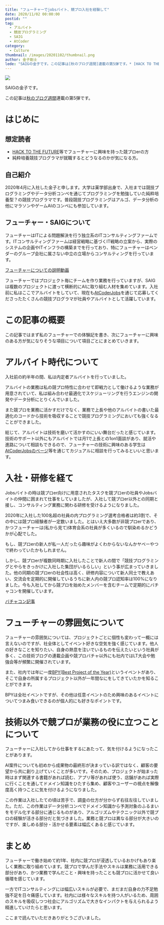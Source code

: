 ```yaml
---
title: "フューチャーでjobsバイト、競プロ入社を経験して"
date: 2020/11/02 00:00:00
postid: ""
tag:
  - アルバイト
  - 競技プログラミング
  - SAIG
  - AtCoder
category:
  - Culture
thumbnail: /images/20201102/thumbnail.png
author: 金子剛士
lede: "SAIGの金子です。この記事は[秋のブログ週間]連載の第5弾です。* [HACK TO THE FUTURE]等でフューチャーに興味を持った競プロerの方"
---
```


<img src="/images/20201102/thumbnail.png" class="img-small-size" loading="lazy">

SAIGの金子です。

この記事は[秋のブログ週間](/articles/20201026/)連載の第5弾です。

# はじめに
## 想定読者

* [HACK TO THE FUTURE](https://atcoder.jp/contests/future-contest-2021-qual)等でフューチャーに興味を持った競プロerの方
* 純粋培養競技プログラマが就職するとどうなるのかが気になる方。

## 自己紹介
2020年4月に入社した金子と申します。大学は薬学部出身で、入社までは競技プログラミングやデータ分析コンペを通じてプログラミングを勉強していた純粋培養型？の競技プログラマです。普段競技プログラミングはアルゴ、データ分析の他にマラソンやゲームAIのコンペにも参加しています。

## フューチャー・SAIGについて

フューチャーはITによる問題解決を行う独立系のITコンサルティングファームです。ITコンサルティングファームは経営戦略に基づくIT戦略の立案から、実際のシステムの企画やITインフラの構築までを行っており、特にフューチャーはベンダーのグループ会社に属さない中立の立場からコンサルティングを行っています。

[フューチャーについての説明動画](https://youtu.be/13QKht4SJcM)

フューチャーではプロジェクト毎にチームを作り業務を行っていますが、SAIGは複数のプロジェクトに渡って横断的にAIに取り組む人材を集めています。入社前に私はここでアルバイトをしていて、現在も[AtCoderJobs](https://jobs.atcoder.jp/offers/11)を通じて応募してくださったたくさんの競技プログラマが社員やアルバイトとして活躍しています。

# この記事の概要

この記事ではまず私のフューチャーでの体験記を書き、次にフューチャーに興味のある方が気になりそうな項目について項目ごとにまとめていきます。

# アルバイト時代について

入社前の約半年の間、私は内定者アルバイトを行っていました。

アルバイトの業務は私の競プロ特性に合わせて即戦力として働けるような業務が用意されていて、私は組み合わせ最適化でスケジューリングを行うエンジンの開発やデータ分析にとりくんでいました。

また競プロを業務に活かすだけでなく、業務で上長や他のアルバイトの書いた最適化のコードから技術を吸収することで競技プログラミングにおいても強くなることができました。

総じて、アルバイトは技術を磨いて活かすのにいい舞台だったと感じています。技術のサポート以外にもアルバイトでは月1で上長との1on1面談があり、就活や進路について相談もできるので、フューチャーの技術に興味のある学生は[AtCoderJobsのページ](https://jobs.atcoder.jp/offers/11)等を通じてカジュアルに相談を行ってみるといいと思います。

# 入社・研修を経て

Jobsバイトの時は競プロer向けに用意されたタスクを競プロerの社員やJobsバイトの仲間に囲まれて仕事をしていましたが、入社して競プロer以外との同期と接し、コンサルティング業務に関わる研修を受けるようになりました。

2020年に入社した100名超の社員の内プログラミング選考合格者は約3割で、その中には競プロ経験者が一定数いました。とはいえ大多数が非競プロerであり、かつフューチャーは(私から見て)体育会系の社員が多くいるので馴染めるかどうかが心配でした。

もし、競プロerの新人が私一人だったら趣味がよくわからないなんかヤベーやつで終わっていたかもしれません。

しかし、競プロerが複数同時期に入社したことで新人の間で「競技プログラミングとやらをきっかけに入社した集団がいるらしい」という事が広まっていきました。他の同期の競プロerの社会性は高く、研修内容について新人同士で教えあい、交流会を定期的に開催しているうちに新人内の競プロ認知率は100%になりました。今も入社してから競プロを始めたメンバーを含むチームで定期的にバチャコンを開催しています。

[バチャコン記事](https://note.future.co.jp/n/nda51c959f75a)

# フューチャーの雰囲気について
フューチャーの雰囲気については、プロジェクトごとに個性も変わって一概には言えないのですが、社全体としてイベント好きな空気を強く感じています。他人の好きなことを知りたい、自身の熱意を注いでいるものを伝えたいという社員が多く、この技術ブログの連載企画や競プロバチャ以外にも社内ではLT大会や勉強会等が頻繁に開催されています。

また、社内では年に一度[BPY(Best Project of the Year)](https://note.future.co.jp/n/n7b0e5de1b2bc)というイベントがあり、そこで自身の所属するプロジェクト以外が一年間なにをしてきていたかを知ることができます。

BPYは全社イベントですが、その他は任意イベントのため興味のあるイベントについてつまみ食いできるのが個人的にも好きなポイントです。

# 技術以外で競プロが業務の役に立つことについて
フューチャーに入社してから仕事をするにあたって、気を付けるようになったことがあります。

AI案件についても初めから成果物の最終形が決まっている訳ではなく、顧客の要望から共に創り上げていくことが多いです。そのため、プロジェクトが始まった時はまず関連する書籍があれば読む、アプリ等があれば使う、店舗があれば実際に行くことを通してドメイン知識をひたすら集め、顧客やユーザーの視点を解像度高く持つことに気を付けるようになりました。

この作業は入社したての頃は苦手で、調査の仕方が分からず右往左往していました。ただ、この作業はデータ分析コンペでドメイン知識から予測対象のふるまいをモデル化する部分に通じるものがあり、アルゴリズムやテクニック以外で競プロの経験が活きる部分だと気づきました。業務と競プロは異なる部分が大きいのですが、楽しめる部分・活かせる要素は幅広くあると感じています。

# まとめ

フューチャーで働き始めて約1年、社内に競プロが浸透しているおかげもあり楽しく業務に取り組めています。競プロで学んだ手法やスキルは業務に活用できる部分があり、かつ業務で学んだこと・興味を持ったことも競プロに活かせて良い循環を感じています。

一方でITコンサルティングには幅広いスキルが必要で、まだまだ自身の力不足勉強不足を日々痛感しています。社内には様々なスキルを持つ人がいるため、周囲のスキルを吸収しつつ社会にアルゴリズムで大きなインパクトを与えられるよう精進していけたらと思います。

ここまで読んでいただきありがとうございました。

